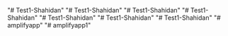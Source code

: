 "# Test1-Shahidan" 
"# Test1-Shahidan" 
"# Test1-Shahidan" 
"# Test1-Shahidan" 
"# Test1-Shahidan" 
"# Test1-Shahidan" 
"# Test1-Shahidan" 
"# amplifyapp" 
"# amplifyapp1" 
